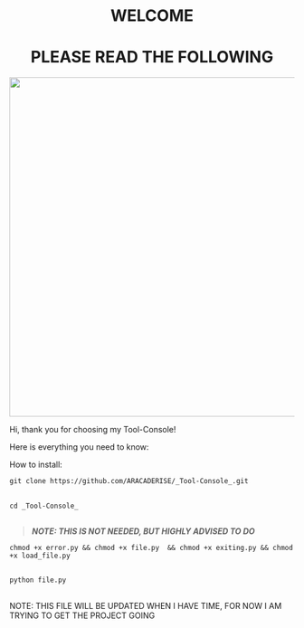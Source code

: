  **<h1 align="center">WELCOME</h1>  <h1 align="center">PLEASE READ THE FOLLOWING</h1>** 


<img src="file:///home/chronos/u-6b1d7fad5e1d4fd38933772ab32ada6a6aeab956/MyFiles/Downloads/Screenshot%202019-06-06%20at%2010.09.11%20AM.png" width="800" height="600">


Hi, thank you for choosing my Tool-Console!

Here is everything you need to know:

How to install:

``` git clone https://github.com/ARACADERISE/_Tool-Console_.git ```
## ##
 ```cd _Tool-Console_ ```
## ##
 > **_NOTE: THIS IS NOT NEEDED, BUT HIGHLY ADVISED TO DO_** 
 
 ``` chmod +x error.py && chmod +x file.py  && chmod +x exiting.py && chmod +x load_file.py ```
 ## ##
 ```python file.py ```
 ## ##

 NOTE: THIS FILE WILL BE UPDATED WHEN I HAVE TIME, FOR NOW I AM TRYING TO GET THE PROJECT GOING 

